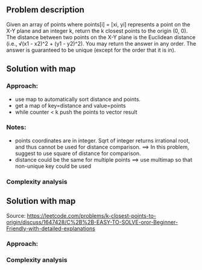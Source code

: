 ## Problem description 
Given an array of points where points[i] = [xi, yi] represents a point on the X-Y plane and an integer k, return the k closest points to the origin (0, 0).
The distance between two points on the X-Y plane is the Euclidean distance (i.e., √(x1 - x2)^2 + (y1 - y2)^2).
You may return the answer in any order. The answer is guaranteed to be unique (except for the order that it is in).
## Solution with map
### Approach:
* use map to automatically sort distance and points. 
* get a map of key=distance and value=points
* while counter < k push the points to vector result
### Notes:
* points coordinates are in integer. Sqrt of integer returns irrational root, and thus cannot be used for distance comparison. ==> In this problem, suggest to use square of distance for comparison. 
* distance could be the same for multiple points ==> use multimap so that non-unique key could be used
### Complexity analysis

## Solution with map
Source: https://leetcode.com/problems/k-closest-points-to-origin/discuss/1647428/C%2B%2B-EASY-TO-SOLVE-oror-Beginner-Friendly-with-detailed-explanations
### Approach:
### Complexity analysis
